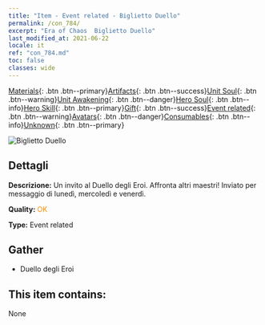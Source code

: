 ```yaml
---
title: "Item - Event related - Biglietto Duello"
permalink: /con_784/
excerpt: "Era of Chaos  Biglietto Duello"
last_modified_at: 2021-06-22
locale: it
ref: "con_784.md"
toc: false
classes: wide
---
```

 [Materials](/ItemsIT/){: .btn .btn--primary}[Artifacts](/ItemsIT/Artifacts/){: .btn .btn--success}[Unit Soul](/ItemsIT/UnitSoul/){: .btn .btn--warning}[Unit Awakening](/ItemsIT/UnitAwakening/){: .btn .btn--danger}[Hero Soul](/ItemsIT/HeroSoul/){: .btn .btn--info}[Hero Skill](/ItemsIT/HeroSkill/){: .btn .btn--primary}[Gift](/ItemsIT/Gift/){: .btn .btn--success}[Event related](/ItemsIT/Events/){: .btn .btn--warning}[Avatars](/ItemsIT/Avatars/){: .btn .btn--danger}[Consumables](/ItemsIT/Consumables/){: .btn .btn--info}[Unknown](/ItemsIT/Unknown/){: .btn .btn--primary}

 ![Biglietto Duello](/images/t/i_3042.png)

## Dettagli
 **Descrizione:** Un invito al Duello degli Eroi. Affronta altri maestri! Inviato per messaggio di lunedì, mercoledì e venerdì.

 **Quality:** <span style="color: #FF8C00">OK</span>

 **Type:** Event related

## Gather

*    Duello degli Eroi 

## This item contains:

  None

